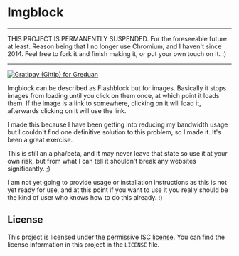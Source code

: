 # Imgblock

---

THIS PROJECT IS PERMANENTLY SUSPENDED.  For the foreseeable future at least.
Reason being that I no longer use Chromium, and I haven't since 2014.  Feel
free to fork it and finish making it, or put your own touch on it. :)

---

[![Gratipay (Gittip) for Greduan](http://img.shields.io/gratipay/Greduan.svg)](https://gratipay.com/Greduan/)

Imgblock can be described as Flashblock but for images.  Basically it stops
images from loading until you click on them once, at which point it loads them.
If the image is a link to somewhere, clicking on it will load it, afterwards
clicking on it will use the link.

I made this because I have been getting into reducing my bandwidth usage but I
couldn't find one definitive solution to this problem, so I made it.  It's been
a great exercise.

This is still an alpha/beta, and it may never leave that state so use it at your
own risk, but from what I can tell it shouldn't break any websites
significantly. ;)

I am not yet going to provide usage or installation instructions as this is not
yet ready for use, and at this point if you want to use it you really should be
the kind of user who knows how to do this already. :)

## License

This project is licensed under the [permissive][per] [ISC license][lic].  You
can find the license information in this project in the `LICENSE` file.

[per]: https://en.wikipedia.org/wiki/Permissive_free_software_licence
[lic]: https://en.wikipedia.org/wiki/ISC_license
